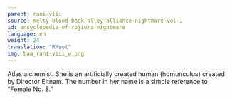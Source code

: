 ```yaml
---
parent: rani-viii
source: melty-blood-back-alley-alliance-nightmare-vol-1
id: encyclopedia-of-rojiura-nightmare
language: en
weight: 24
translation: "RHuot"
img: baa_rani-viii_w.png
---
```


Atlas alchemist. She is an artificially created human (homunculus) created by Director Eltnam. The number in her name is a simple reference to “Female No. 8.”
